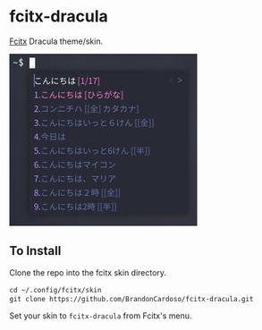 # fcitx-dracula
[Fcitx](//github.com/fcitx/fcitx) Dracula theme/skin.

![preview of fcitx dracula skin](./preview.png)

## To Install

Clone the repo into the fcitx skin directory.
```
cd ~/.config/fcitx/skin
git clone https://github.com/BrandonCardoso/fcitx-dracula.git
```
Set your skin to `fcitx-dracula` from Fcitx's menu.
